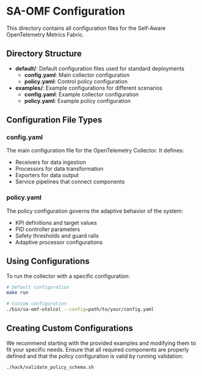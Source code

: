 # SA-OMF Configuration

This directory contains all configuration files for the Self-Aware OpenTelemetry Metrics Fabric.

## Directory Structure

- **default/**: Default configuration files used for standard deployments
  - **config.yaml**: Main collector configuration
  - **policy.yaml**: Control policy configuration
- **examples/**: Example configurations for different scenarios
  - **config.yaml**: Example collector configuration
  - **policy.yaml**: Example policy configuration

## Configuration File Types

### config.yaml

The main configuration file for the OpenTelemetry Collector. It defines:
- Receivers for data ingestion
- Processors for data transformation
- Exporters for data output
- Service pipelines that connect components

### policy.yaml

The policy configuration governs the adaptive behavior of the system:
- KPI definitions and target values
- PID controller parameters
- Safety thresholds and guard rails
- Adaptive processor configurations

## Using Configurations

To run the collector with a specific configuration:

```bash
# Default configuration
make run

# Custom configuration
./bin/sa-omf-otelcol --config=path/to/your/config.yaml
```

## Creating Custom Configurations

We recommend starting with the provided examples and modifying them to fit your specific needs. Ensure that all required components are properly defined and that the policy configuration is valid by running validation:

```bash
./hack/validate_policy_schema.sh
```